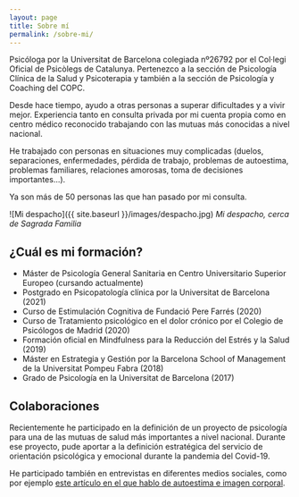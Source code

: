 ```yaml
---
layout: page
title: Sobre mí
permalink: /sobre-mi/
---
```


Psicóloga por la Universitat de Barcelona colegiada nº26792 por el Col·legi Oficial de Psicòlegs de Catalunya. Pertenezco a la sección de Psicología Clínica de la Salud y Psicoterapia y también a la sección de Psicología y Coaching del COPC.

Desde hace tiempo, ayudo a otras personas a superar dificultades y a vivir mejor. Experiencia tanto en consulta privada por mi cuenta propia como en centro médico reconocido trabajando con las mutuas más conocidas a nivel nacional.

He trabajado con personas en situaciones muy complicadas (duelos, separaciones, enfermedades, pérdida de trabajo, problemas de autoestima, problemas familiares, relaciones amorosas, toma de decisiones importantes...).

Ya son más de 50 personas las que han pasado por mi consulta.

![Mi despacho]({{ site.baseurl }}/images/despacho.jpg)
*Mi despacho, cerca de Sagrada Familia*

## ¿Cuál es mi formación?

- Máster de Psicología General Sanitaria en Centro Universitario Superior Europeo (cursando actualmente)
- Postgrado en Psicopatología clínica por la Universitat de Barcelona (2021)
- Curso de Estimulación Cognitiva de Fundació Pere Farrés (2020)
- Curso de Tratamiento psicológico en el dolor crónico por el Colegio de Psicólogos de Madrid (2020)
- Formación oficial en Mindfulness para la Reducción del Estrés y la Salud (2019)
- Máster en Estrategia y Gestión por la Barcelona School of Management de la Universitat Pompeu Fabra (2018)
- Grado de Psicología en la Universitat de Barcelona (2017)

## Colaboraciones

Recientemente he participado en la definición de un proyecto de psicología para una de las mutuas de salud más importantes a nivel nacional. Durante ese proyecto, pude aportar a la definición estratégica del servicio de orientación psicológica y emocional durante la pandemia del Covid-19.

He participado también en entrevistas en diferentes medios sociales, como por ejemplo [este artículo en el que hablo de autoestima e imagen corporal](https://www.esteticainfo.com/complejos-yo-liberate-y-encuentra-tu-felicidad/).
